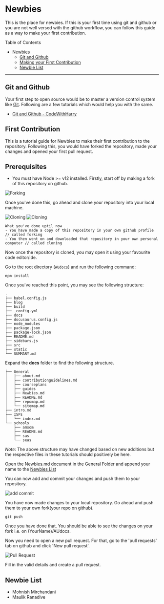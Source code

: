 # Newbies

This is the place for newbies. If this is your first time using git and github or you are not well versed with the github workflow, you can follow this guide as a way to make your first contribution.

Table of Contents

- [Newbies](#newbies)
  - [Git and Github](#git-and-github)
  - [Making your First Contribution](#first-contribution)
  - [Newbie List](#newbie-list)

---

## Git and Github

Your first step to open source would be to master a version control system like [Git](https://git-scm.com/). Following are a few tutorials which would help you with the same.

- [Git and Github - CodeWithHarry](https://www.codewithharry.com/videos/learn-javascript-in-one-video-in-7/)

## First Contribution

This is a tutorial guide for Newbies to make their first contribution to the repository. Following this, you would have forked the repository, made your changes and opened your first pull request.

## Prerequisites

- You must have Node >= v12 installed.
  Firstly, start off by making a fork of this repository on github.

![Forking](/img/Nebies-Fork.png)

Once you've done this, go ahead and clone your repository into your local machine.

![Cloning](/img/Newbies-Cloning1.png)
![Cloning](/img/Newbies-Cloning2.png)

```
What you've done uptil now
- You have made a copy of this repository in your own github profile // called forking
- You then went on and downloaded that repository in your own personal computer // called cloning
```

Now once the repository is cloned, you may open it using your favourite code editor/ide.

Go to the root directory (`AUdocs`) and run the following command:

```
npm install
```

Once you've reached this point, you may see the following structure:

```
.
├── babel.config.js
├── blog
├── build
├── _config.yml
├── docs
├── docusaurus.config.js
├── node_modules
├── package.json
├── package-lock.json
├── README.md
├── sidebars.js
├── src
├── static
└── SUMMARY.md

```

Expand the **docs** folder to find the following structure.

```
├── General
│   ├── about.md
│   ├── contributionguidelines.md
│   ├── courseplans
│   ├── guides
│   ├── Newbies.md
│   ├── README.md
│   ├── repomap.md
│   └── sitemap.md
├── intro.md
├── ISPs
│   └── index.md
└── schools
    ├── amsom
    ├── README.md
    ├── sas
    └── seas

```

_Note_: The above structure may have changed based on new additions but the respective files in these tutorials should positively be here.

Open the Newbies.md document in the General Folder and append your name to the [Newbies List](#newbie-list)

You can now add and commit your changes and push them to your repository.

![add commit](/img/Newbies-addcommit.png)

You have now made changes to your local repository. Go ahead and push them to your own fork(your repo on github).

```
git push
```

Once you have done that. You should be able to see the changes on your fork i.e. on (YourName)/AUdocs.

Now you need to open a new pull request. For that, go to the 'pull requests' tab on github and click 'New pull request'.

![Pull Request](/img/Newbies-PullRequest.png)

Fill in the valid details and create a pull request.

## Newbie List

- Mohnish Mirchandani
- Maulik Ranadive 